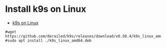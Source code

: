 # Install k9s on Linux

- [k9s on Linux](https://github.com/derailed/k9s/releases)

```
#wget https://github.com/derailed/k9s/releases/download/v0.50.4/k9s_linux_amd64.deb
#sudo apt install ./k9s_linux_amd64.deb
```